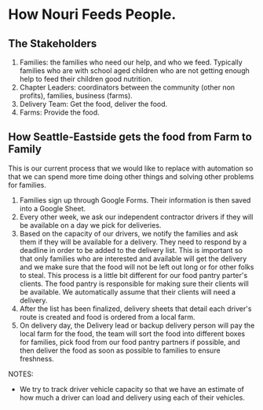 # How Nouri Feeds People.

## The Stakeholders

1. Families: the families who need our help, and who we feed. Typically families who are with school aged children who are not getting enough help to feed their children good nutrition.
2. Chapter Leaders: coordinators between the community (other non profits), families, business (farms).
3. Delivery Team: Get the food, deliver the food.
4. Farms: Provide the food.


## How Seattle-Eastside gets the food from Farm to Family

This is our current process that we would like to replace with automation so that we can spend more time doing other things and solving other problems for families.

1. Families sign up through Google Forms. Their information is then saved into a Google Sheet.
2. Every other week, we ask our independent contractor drivers if they will be available on a day we pick for deliveries.
3. Based on the capacity of our drivers, we notify the families and ask them if they will be available for a delivery. They need to respond by a deadline in order to be added to the delivery list. This is important so that only families who are interested and available will get the delivery and we make sure that the food will not be left out long or for other folks to steal. This process is a little bit different for our food pantry parter's clients. The food pantry is responsible for making sure their clients will be available. We automatically assume that their clients will need a delivery.
4. After the list has been finalized, delivery sheets that detail each driver's route is created and food is ordered from a local farm.
5. On delivery day, the Delivery lead or backup delivery person will pay the local farm for the food, the team will sort the food into different boxes for families, pick food from our food pantry partners if possible, and then deliver the food as soon as possible to families to ensure freshness.

NOTES:
- We try to track driver vehicle capacity so that we have an estimate of how much a driver can load and delivery using each of their vehicles.